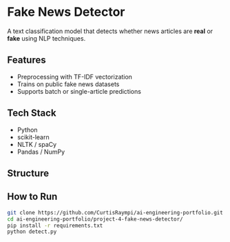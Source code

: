 # Fake News Detector

A text classification model that detects whether news articles are **real** or **fake** using NLP techniques.

## Features
- Preprocessing with TF-IDF vectorization
- Trains on public fake news datasets
- Supports batch or single-article predictions

## Tech Stack
- Python
- scikit-learn
- NLTK / spaCy
- Pandas / NumPy

## Structure
## How to Run
```bash
git clone https://github.com/CurtisRaympi/ai-engineering-portfolio.git
cd ai-engineering-portfolio/project-4-fake-news-detector/
pip install -r requirements.txt
python detect.py
